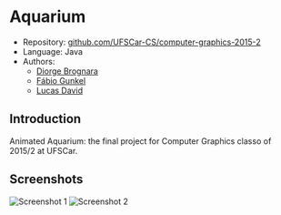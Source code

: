 # Aquarium

* Repository: [github.com/UFSCar-CS/computer-graphics-2015-2](https://github.com/UFSCar-CS/computer-graphics-2015-2)
* Language: Java
* Authors:
  * [Diorge Brognara](https://github.com/diorge)
  * [Fábio Gunkel](https://github.com/Chuckrute)
  * [Lucas David](https://github.com/lucasdavid)

## Introduction

Animated Aquarium: the final project for Computer Graphics classo of 2015/2 at UFSCar.

## Screenshots

![Screenshot 1](https://github.com/Comp-UFSCar/computer-graphics/tree/master/aquarium/screenshots/1.png)
![Screenshot 2](https://github.com/Comp-UFSCar/computer-graphics/tree/master/aquarium/screenshots/2.png)

